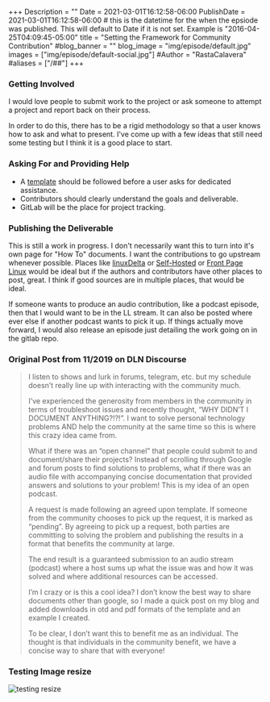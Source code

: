 +++
Description = ""
Date = 2021-03-01T16:12:58-06:00
PublishDate = 2021-03-01T16:12:58-06:00 # this is the datetime for the when the epsiode was published. This will default to Date if it is not set. Example is "2016-04-25T04:09:45-05:00"
title = "Setting the Framework for Community Contribution"
#blog_banner = ""
blog_image = "img/episode/default.jpg"
images = ["img/episode/default-social.jpg"]
#Author = "RastaCalavera"
#aliases = ["/##"]
+++

### Getting Involved
I would love people to submit work to the project or ask someone to attempt a project and report back on their process. 

In order to do this, there has to be a rigid methodology so that a user knows how to ask and what to present. I've come up with a few ideas that still need some testing but I think it is a good place to start.

### Asking For and Providing Help
* A [template](/files/Request_Template.odt) should be followed before a user asks for dedicated assistance.
* Contributors should clearly understand the goals and deliverable.
* GitLab will be the place for project tracking.

### Publishing the Deliverable
This is still a work in progress. I don't necessarily want this to turn into it's own page for "How To" documents. I want the contributions to go upstream whenever possible. Places like [linuxDelta](https://wiki.linuxdelta.com/mediawiki/index.php/Main_Page) or [Self-Hosted](https://wiki.selfhosted.show/) or [Front Page Linux](https://frontpagelinux.com/) would be ideal but if the authors and contributors have other places to post, great. I think if good sources are in multiple places, that would be ideal.

If someone wants to produce an audio contribution, like a podcast episode, then that I would want to be in the LL stream. It can also be posted where ever else if another podcast wants to pick it up. If things actually move forward, I would also release an episode just detailing the work going on in the gitlab repo.

### Original Post from 11/2019 on DLN Discourse
> I listen to shows and lurk in forums, telegram, etc. but my schedule doesn’t really line up with interacting with the community much.
>
>I’ve experienced the generosity from members in the community in terms of troubleshoot issues and recently thought, “WHY DIDN’T I DOCUMENT ANYTHING?!?!”. I want to solve personal technology problems AND help the community at the same time so this is where this crazy idea came from.
>
>What if there was an “open channel” that people could submit to and document/share their projects? Instead of scrolling through Google and forum posts to find solutions to problems, what if there was an audio file with accompanying concise documentation that provided answers and solutions to your problem! This is my idea of an open podcast.
>
>A request is made following an agreed upon template. If someone from the community chooses to pick up the request, it is marked as “pending”. By agreeing to pick up a request, both parties are committing to solving the problem and publishing the results in a format that benefits the community at large.
>
>The end result is a guaranteed submission to an audio stream (podcast) where a host sums up what the issue was and how it was solved and where additional resources can be accessed.
>
>I’m I crazy or is this a cool idea? I don’t know the best way to share documents other than google, so I made a quick post on my blog and added downloads in otd and pdf formats of the template and an example I created.
>
> To be clear, I don’t want this to benefit me as an individual. The thought is that individuals in the community benefit, we have a concise way to share that with everyone! 

### Testing Image resize
![testing resize](img/website_woes.jpg)